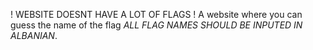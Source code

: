! WEBSITE DOESNT HAVE A LOT OF FLAGS !
A website where you can guess the name of the flag *ALL FLAG NAMES SHOULD BE INPUTED IN ALBANIAN*.
